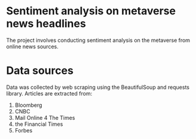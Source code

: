 # Sentiment analysis on metaverse news headlines
The project involves conducting sentiment analysis on the metaverse from online news sources.

# Data sources
Data was collected by web scraping using the BeautifulSoup and requests library. Articles are extracted from: 
1. Bloomberg
2. CNBC
3. Mail Online
4 The Times
5. the Financial Times
6. Forbes
